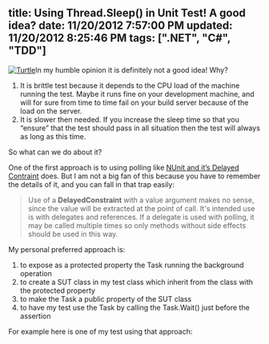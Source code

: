 title: Using Thread.Sleep() in Unit Test! A good idea?
date: 11/20/2012 7:57:00 PM
updated: 11/20/2012 8:25:46 PM
tags: [".NET", "C#", "TDD"]
---
[![Turtle](http://farm8.staticflickr.com/7040/6978718001_f2bdaca933_m.jpg)](http://www.flickr.com/photos/laurentkempe/6978718001/ "Turtle by Laurent Kempé, on Flickr")In my humble opinion it is definitely not a good idea! Why?

1.  It is brittle test because it depends to the CPU load of the machine running the test. Maybe it runs fine on your development machine, and will for sure from time to time fail on your build server because of the load on the server. 
2.  It is slower then needed. If you increase the sleep time so that you “ensure” that the test should pass in all situation then the test will always as long as this time.   

So what can we do about it?

One of the first approach is to using polling like [NUnit and it’s Delayed Contraint](http://www.nunit.org/index.php?p=delayedConstraint&r=2.6) does. But I am not a big fan of this because you have to remember the details of it, and you can fall in that trap easily:

> Use of a **DelayedConstraint** with a value argument makes no sense, since the value will be extracted at the point of call. It's intended use is with delegates and references. If a delegate is used with polling, it may be called multiple times so only methods without side effects should be used in this way.

My personal preferred approach is:

1.  to expose as a protected property the Task running the background operation 
2.  to create a SUT class in my test class which inherit from the class with the protected property 
3.  to make the Task a public property of the SUT class 
4.  to have my test use the Task by calling the Task.Wait() just before the assertion   

For example here is one of my test using that approach:

<script src="https://gist.github.com/4117094.js"> </script>
